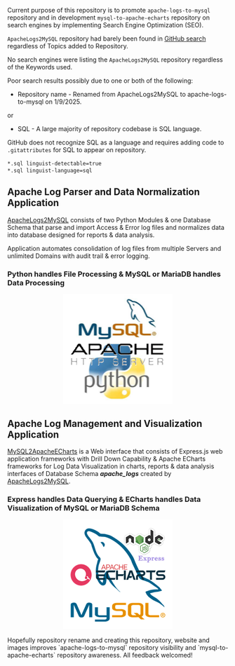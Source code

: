 Current purpose of this repository is to promote `apache-logs-to-mysql` repository and in development `mysql-to-apache-echarts` 
repository on search engines by implementing Search Engine Optimization (SEO). 

`ApacheLogs2MySQL` repository had barely been found in [GitHub search](https://github.com/search) regardless of 
Topics added to Repository.

No search engines were listing the `ApacheLogs2MySQL` repository regardless of the Keywords used.

Poor search results possibly due to one or both of the following:

- Repository name - Renamed from ApacheLogs2MySQL to apache-logs-to-mysql on 1/9/2025.

or 

- SQL - A large majority of repository codebase is SQL language.

GitHub does not recognize SQL as a language and requires adding code to `.gitattributes` for SQL to appear on repository. 
```
*.sql linguist-detectable=true
*.sql linguist-language=sql
```
## Apache Log Parser and Data Normalization Application
[ApacheLogs2MySQL](https://github.com/willthefarmer/apache-logs-to-mysql) consists of two Python Modules & one Database Schema that parse and import 
Access & Error log files and normalizes data into database designed for reports & data analysis.

Application automates consolidation of log files from multiple Servers and unlimited Domains with audit trail & error logging.
### Python handles File Processing & MySQL or MariaDB handles Data Processing
<p align="center">
  <img width="250" height="250" src="/assets/Apache_Python_MySQL.png">
</p>

## Apache Log Management and Visualization Application
[MySQL2ApacheECharts](https://github.com/willthefarmer/mysql-to-apache-echarts) is a Web interface that consists of Express.js web application 
frameworks with Drill Down Capability & Apache ECharts frameworks for Log Data Visualization in charts, reports & data analysis 
interfaces of Database Schema ***apache_logs*** created by [ApacheLogs2MySQL](https://github.com/willthefarmer/apache-logs-to-mysql).

### Express handles Data Querying & ECharts handles Data Visualization of MySQL or MariaDB Schema
<p align="center">
  <img width="250" height="250" src="/assets/MySQL_Node_Express_Apache_Echarts.png">
</p>
Hopefully repository rename and creating this repository, website and images improves `apache-logs-to-mysql` repository visibility 
and `mysql-to-apache-echarts` repository awareness. All feedback welcomed!